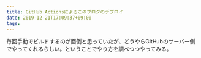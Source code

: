 ```yaml
---
title: GitHub Actionsによるこのブログのデプロイ
date: 2019-12-21T17:09:37+09:00
tags: 
---
```


毎回手動でビルドするのが面倒と思っていたが、どうやらGitHubのサーバー側でやってくれるらしい。ということでやり方を調べつつやってみる。


